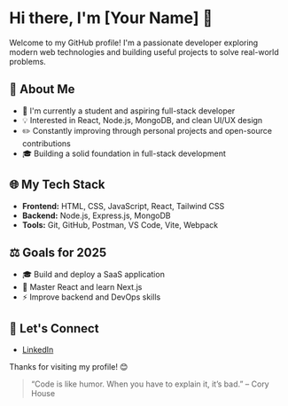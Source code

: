 # Hi there, I'm \[Your Name] 👋

Welcome to my GitHub profile! I'm a passionate developer exploring modern web technologies and building useful projects to solve real-world problems.

## 🚀 About Me

* 💼 I'm currently a student and aspiring full-stack developer
* 💡 Interested in React, Node.js, MongoDB, and clean UI/UX design
* ✏️ Constantly improving through personal projects and open-source contributions
* 🎓 Building a solid foundation in full-stack development

## 🌐 My Tech Stack

* **Frontend:** HTML, CSS, JavaScript, React, Tailwind CSS
* **Backend:** Node.js, Express.js, MongoDB
* **Tools:** Git, GitHub, Postman, VS Code, Vite, Webpack

## ⚖️ Goals for 2025

* 🎓 Build and deploy a SaaS application
* 🎯 Master React and learn Next.js
* ⚡ Improve backend and DevOps skills

## 💬 Let's Connect

* [LinkedIn](https://linkedin.com/in/gurvinder-singh-mudhar-66b999235)

Thanks for visiting my profile! 😊

> “Code is like humor. When you have to explain it, it’s bad.” – Cory House

<!---
Gurvinder211/Gurvinder211 is a ✨ special ✨ repository because its `README.md` (this file) appears on your GitHub profile.
You can click the Preview link to take a look at your changes.
--->
